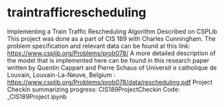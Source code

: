 # traintrafficrescheduling
Implementing a Train Traffic Rescheduling Algorithm Described on CSPLib 
This project was done as a part of CIS 189 with Charles Cunningham.
The problem specification and relevant data can be found at this link: https://www.csplib.org/Problems/prob078/
A more detailed description of the model that is implemented here can be found in this research paper written by Quentin Cappart and Pierre Schaus of Universit´e catholique de Louvain, Louvain-La-Neuve, Belgium : https://www.csplib.org/Problems/prob078/data/rescheduling.pdf
Project Checkin summarizing progress: CIS189ProjectCheckin
Code: _CIS189Project.ipynb
